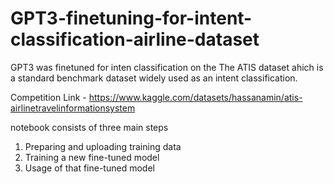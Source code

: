 # GPT3-finetuning-for-intent-classification-airline-dataset

GPT3 was finetuned for inten classification on the The ATIS dataset ahich is a standard benchmark dataset widely used as an intent classification. 

Competition Link - https://www.kaggle.com/datasets/hassanamin/atis-airlinetravelinformationsystem

notebook consists of three main steps

1. Preparing and uploading training data
2. Training a new fine-tuned model
3. Usage of that fine-tuned model
